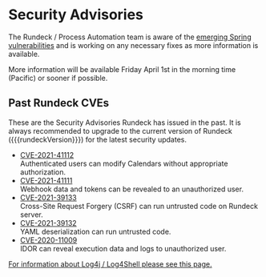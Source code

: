 # Security Advisories

The Rundeck / Process Automation team is aware of the [emerging Spring vulnerabilities](https://spring.io/blog/2022/03/31/spring-framework-rce-early-announcement) and is working on any necessary fixes as more information is available.

More information will be available Friday April 1st in the morning time (Pacific) or sooner if possible.


## Past Rundeck CVEs

These are the Security Advisories Rundeck has issued in the past.  It is always recommended to upgrade to the current version of Rundeck ({{{rundeckVersion}}}) for the latest security updates.

* [CVE-2021-41112](CVE-2021-41112.md)<br>
    Authenticated users can modify Calendars without appropriate authorization.
* [CVE-2021-41111](CVE-2021-41111.md)<br>
    Webhook data and tokens can be revealed to an unauthorized user.
* [CVE-2021-39133](CVE-2021-39133.md)<br>
    Cross-Site Request Forgery (CSRF) can run untrusted code on Rundeck server.
* [CVE-2021-39132](CVE-2021-39132.md)<br>
    YAML deserialization can run untrusted code.
* [CVE-2020-11009](CVE-2020-11009.md)<br>
    IDOR can reveal execution data and logs to unauthorized user.

[For information about Log4j / Log4Shell please see this page.](log4j.md)
